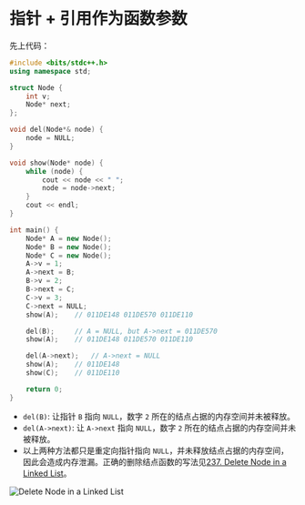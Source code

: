 # 指针 + 引用作为函数参数

先上代码：

```c++
#include <bits/stdc++.h>
using namespace std;

struct Node {
	int v;
	Node* next;
};

void del(Node*& node) {
	node = NULL;
}

void show(Node* node) {
	while (node) {
		cout << node << " ";
		node = node->next;
	}
	cout << endl;
}

int main() {
	Node* A = new Node();
	Node* B = new Node();
	Node* C = new Node();
	A->v = 1;
	A->next = B;
	B->v = 2;
	B->next = C;
	C->v = 3;
	C->next = NULL;
	show(A);	// 011DE148 011DE570 011DE110

	del(B);		// A = NULL, but A->next = 011DE570
	show(A);	// 011DE148 011DE570 011DE110

	del(A->next);	// A->next = NULL
	show(A);	// 011DE148
	show(C);	// 011DE110

	return 0;
}

```

- `del(B)`: 让指针 `B` 指向 `NULL`，数字 `2` 所在的结点占据的内存空间并未被释放。
- `del(A->next)`: 让 `A->next` 指向 `NULL`，数字 `2` 所在的结点占据的内存空间并未被释放。
- 以上两种方法都只是重定向指针指向 `NULL`，并未释放结点占据的内存空间，因此会造成内存泄漏。正确的删除结点函数的写法见[237. Delete Node in a Linked List]([https://github.com/JiaHeng-DLUT/LeetCode/blob/master/%E9%93%BE%E8%A1%A8/237.delete-node-in-a-linked-list.md](https://github.com/JiaHeng-DLUT/LeetCode/blob/master/链表/237.delete-node-in-a-linked-list.md))。

![Delete Node in a Linked List](./assets/Delete%20Node%20in%20a%20Linked%20List.svg)
